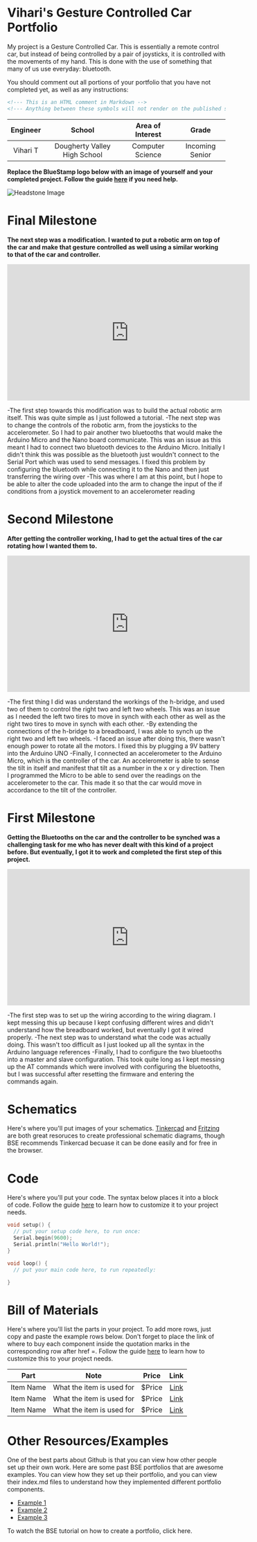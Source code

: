 # Vihari's Gesture Controlled Car Portfolio
My project is a Gesture Controlled Car. This is essentially a remote control car, but instead of being controlled by a pair of joysticks, it is controlled with the movements of my hand. This is done with the use of something that many of us use everyday: bluetooth.

You should comment out all portions of your portfolio that you have not completed yet, as well as any instructions:
```HTML 
<!--- This is an HTML comment in Markdown -->
<!--- Anything between these symbols will not render on the published site -->
```

| **Engineer** | **School** | **Area of Interest** | **Grade** |
|:--:|:--:|:--:|:--:|
| Vihari T | Dougherty Valley High School | Computer Science | Incoming Senior

**Replace the BlueStamp logo below with an image of yourself and your completed project. Follow the guide [here](https://tomcam.github.io/least-github-pages/adding-images-github-pages-site.html) if you need help.**

![Headstone Image](logo.svg)
  
# Final Milestone

**The next step was a modification. I wanted to put a robotic arm on top of the car and make that gesture controlled as well using a similar working to that of the car and controller.**

<iframe width="560" height="315" src="https://www.youtube.com/embed/4Xq_3TuRaPQ?si=Hy1Auj6PlfsMPTbg" title="YouTube video player" frameborder="0" allow="accelerometer; autoplay; clipboard-write; encrypted-media; gyroscope; picture-in-picture; web-share" referrerpolicy="strict-origin-when-cross-origin" allowfullscreen></iframe>

-The first step towards this modification was to build the actual robotic arm itself. This was quite simple as I just followed a tutorial.
-The next step was to change the controls of the robotic arm, from the joysticks to the accelerometer. So I had to pair another two bluetooths that would make the Arduino Micro and the Nano board communicate. This was an issue as this meant I had to connect two bluetooth devices to the Arduino Micro. Initially I didn't think this was possible as the bluetooth just wouldn't connect to the Serial Port which was used to send messages. I fixed this problem by configuring the bluetooth while connecting it to the Nano and then just transferring the wiring over
-This was where I am at this point, but I hope to be able to alter the code uploaded into the arm to change the input of the if conditions from a joystick movement to an accelerometer reading



# Second Milestone

**After getting the controller working, I had to get the actual tires of the car rotating how I wanted them to.**

<iframe width="560" height="315" src="https://www.youtube.com/embed/rMxV38q7EIY?si=lf3GS5kRRYRiGh00" title="YouTube video player" frameborder="0" allow="accelerometer; autoplay; clipboard-write; encrypted-media; gyroscope; picture-in-picture; web-share" referrerpolicy="strict-origin-when-cross-origin" allowfullscreen></iframe>

-The first thing I did was understand the workings of the h-bridge, and used two of them to control the right two and left two wheels. This was an issue as I needed the left two tires to move in synch with each other as well as the right two tires to move in synch with each other.
-By extending the connections of the h-bridge to a breadboard, I was able to synch up the right two and left two wheels. 
-I faced an issue after doing this, there wasn't enough power to rotate all the motors. I fixed this by plugging a 9V battery into the Arduino UNO
-Finally, I connected an accelerometer to the Arduino Micro, which is the controller of the car. An accelerometer is able to sense the tilt in itself and manifest that tilt as a number in the x or y direction. Then I programmed the Micro to be able to send over the readings on the accelerometer to the car. This made it so that the car would move in accordance to the tilt of the controller.

# First Milestone

**Getting the Bluetooths on the car and the controller to be synched was a challenging task for me who has never dealt with this kind of a project before. But eventually, I got it to work and completed the first step of this project.**

<iframe width="560" height="315" src="https://www.youtube.com/embed/WXkEZ5nbTl8?si=fqcEhsrzOeRgtRXZ" title="YouTube video player" frameborder="0" allow="accelerometer; autoplay; clipboard-write; encrypted-media; gyroscope; picture-in-picture; web-share" referrerpolicy="strict-origin-when-cross-origin" allowfullscreen></iframe>


-The first step was to set up the wiring according to the wiring diagram. I kept messing this up because I kept confusing different wires and didn't understand how the breadboard worked, but eventually I got it wired properly.
-The next step was to understand what the code was actually doing. This wasn't too difficult as I just looked up all the syntax in the Arduino language references
-Finally, I had to configure the two bluetooths into a master and slave configuration. This took quite long as I kept messing up the AT commands which were involved with configuring the bluetooths, but I was successful after resetting the firmware and entering the commands again.

# Schematics 
Here's where you'll put images of your schematics. [Tinkercad](https://www.tinkercad.com/blog/official-guide-to-tinkercad-circuits) and [Fritzing](https://fritzing.org/learning/) are both great resoruces to create professional schematic diagrams, though BSE recommends Tinkercad becuase it can be done easily and for free in the browser. 

# Code
Here's where you'll put your code. The syntax below places it into a block of code. Follow the guide [here]([url](https://www.markdownguide.org/extended-syntax/)) to learn how to customize it to your project needs. 

```c++
void setup() {
  // put your setup code here, to run once:
  Serial.begin(9600);
  Serial.println("Hello World!");
}

void loop() {
  // put your main code here, to run repeatedly:

}
```

# Bill of Materials
Here's where you'll list the parts in your project. To add more rows, just copy and paste the example rows below.
Don't forget to place the link of where to buy each component inside the quotation marks in the corresponding row after href =. Follow the guide [here]([url](https://www.markdownguide.org/extended-syntax/)) to learn how to customize this to your project needs. 

| **Part** | **Note** | **Price** | **Link** |
|:--:|:--:|:--:|:--:|
| Item Name | What the item is used for | $Price | <a href="https://www.amazon.com/Arduino-A000066-ARDUINO-UNO-R3/dp/B008GRTSV6/"> Link </a> |
| Item Name | What the item is used for | $Price | <a href="https://www.amazon.com/Arduino-A000066-ARDUINO-UNO-R3/dp/B008GRTSV6/"> Link </a> |
| Item Name | What the item is used for | $Price | <a href="https://www.amazon.com/Arduino-A000066-ARDUINO-UNO-R3/dp/B008GRTSV6/"> Link </a> |

# Other Resources/Examples
One of the best parts about Github is that you can view how other people set up their own work. Here are some past BSE portfolios that are awesome examples. You can view how they set up their portfolio, and you can view their index.md files to understand how they implemented different portfolio components.
- [Example 1](https://trashytuber.github.io/YimingJiaBlueStamp/)
- [Example 2](https://sviatil0.github.io/Sviatoslav_BSE/)
- [Example 3](https://arneshkumar.github.io/arneshbluestamp/)

To watch the BSE tutorial on how to create a portfolio, click here.
